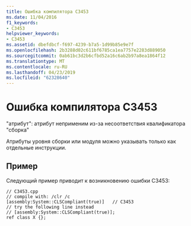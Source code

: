 ```yaml
---
title: Ошибка компилятора C3453
ms.date: 11/04/2016
f1_keywords:
- C3453
helpviewer_keywords:
- C3453
ms.assetid: dbefdbcf-f697-4239-b7a5-1d99b85e9e7f
ms.openlocfilehash: 2b3288d02c611bf6785ca1ea7757e2283d889050
ms.sourcegitcommit: 0ab61bc3d2b6cfbd52a16c6ab2b97a8ea1864f12
ms.translationtype: MT
ms.contentlocale: ru-RU
ms.lasthandoff: 04/23/2019
ms.locfileid: "62328640"
---
```

# <a name="compiler-error-c3453"></a>Ошибка компилятора C3453

"атрибут": атрибут неприменим из-за несоответствия квалификатора "сборка"

Атрибуты уровня сборки или модуля можно указывать только как отдельные инструкции.

## <a name="example"></a>Пример

Следующий пример приводит к возникновению ошибки C3453:

```
// C3453.cpp
// compile with: /clr /c
[assembly:System::CLSCompliant(true)]   // C3453
// try the following line instead
// [assembly:System::CLSCompliant(true)];
ref class X {};
```